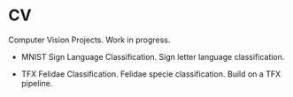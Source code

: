 # CV
Computer Vision Projects. Work in progress.

- MNIST Sign Language Classification.
    Sign letter language classification. 

- TFX Felidae Classification.
    Felidae specie classification. Build on a TFX pipeline.
